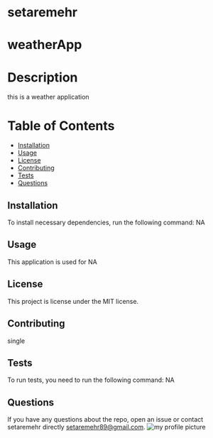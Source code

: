 

# setaremehr
# weatherApp

# Description

this is a weather application

# Table of Contents 
* [Installation](#installation)
* [Usage](#usage)
* [License](#license)
* [Contributing](#contributing)
* [Tests](#tests)
* [Questions](#questions)
## Installation
To install necessary dependencies, run the following command: NA
## Usage
​This application is used for NA
## License
This project is license under the MIT license.
## Contributing
 single
## Tests
To run tests, you need to run the following command: NA
## Questions
If you have any questions about the repo, open an issue or contact setaremehr directly setaremehr89@gmail.com.
![my profile picture](https://avatars2.githubusercontent.com/u/66357101?v=4)
